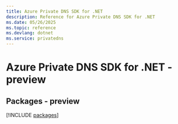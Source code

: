 ```yaml
---
title: Azure Private DNS SDK for .NET
description: Reference for Azure Private DNS SDK for .NET
ms.date: 05/26/2025
ms.topic: reference
ms.devlang: dotnet
ms.service: privatedns
---
```

# Azure Private DNS SDK for .NET - preview
## Packages - preview
[!INCLUDE [packages](private-dns-index.md)]